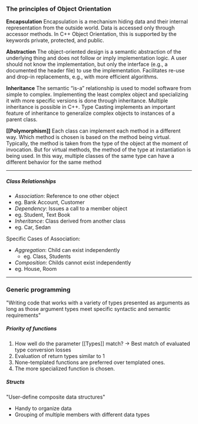 ### The principles of Object Orientation

__Encapsulation__
Encapsulation is a mechanism hiding data and their internal representation from the outside world. Data is accessed only through accessor methods. In C++ Object Orientation, this is supported by the keywords private, protected, and public.

__Abstraction__
The object-oriented design is a semantic abstraction of the underlying thing and does not follow or imply implementation logic. A user should not know the implementation, but only the interface (e.g., a documented the header file) to use the implementation. Facilitates re-use and drop-in replacements, e.g., with more efficient algorithms.

__Inheritance__
The semantic “is-a” relationship is used to model software from simple to complex. Implementing the least complex object and specializing it with more specific versions is done through inheritance. Multiple inheritance is possible in C++. Type Casting implements an important feature of inheritance to generalize complex objects to instances of a parent class.

__[[Polymorphism]]__
Each class can implement each method in a different way. Which method is chosen is based on the method being virtual. Typically, the method is taken from the type of the object at the moment of invocation. But for virtual methods, the method of the type at instantiation is being used. In this way, multiple classes of the same type can have a different behavior for the same method

---
##### Class Relationships

- *Association*: Reference to one other object
- eg. Bank Account, Customer
- *Dependency*: Issues a call to a member object
- eg. Student, Text Book
- *Inheritance*: Class derived from another class
- eg. Car, Sedan

Specific Cases of Association:
 - *Aggregation*: Child can exist independently
	 - eg. Class, Students
- *Composition*: Childs cannot exist independently
- eg. House, Room

---

### Generic programming
"Writing code that works with a variety of types presented as arguments as long as those argument types meet specific syntactic and semantic requirements"

##### Priority of functions
1. How well do the parameter [[Types]] match? -> Best match of evaluated type conversion losses
2. Evaluation of return types similar to 1
3. None-templated functions are preferred over templated ones.
4. The more specialized function is chosen.

##### Structs
"User-define composite data structures"
- Handy to organize data
- Grouping of multiple members with different data types